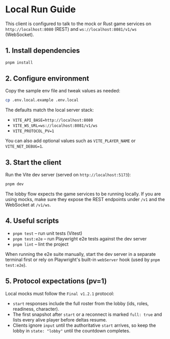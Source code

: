 # Local Run Guide

This client is configured to talk to the mock or Rust game services on
`http://localhost:8080` (REST) and `ws://localhost:8081/v1/ws` (WebSocket).

## 1. Install dependencies

```bash
pnpm install
```

## 2. Configure environment

Copy the sample env file and tweak values as needed:

```bash
cp .env.local.example .env.local
```

The defaults match the local server stack:

- `VITE_API_BASE=http://localhost:8080`
- `VITE_WS_URL=ws://localhost:8081/v1/ws`
- `VITE_PROTOCOL_PV=1`

You can also add optional values such as `VITE_PLAYER_NAME` or `VITE_NET_DEBUG=1`.

## 3. Start the client

Run the Vite dev server (served on `http://localhost:5173`):

```bash
pnpm dev
```

The lobby flow expects the game services to be running locally. If you are using
mocks, make sure they expose the REST endpoints under `/v1` and the WebSocket at
`/v1/ws`.

## 4. Useful scripts

- `pnpm test` – run unit tests (Vitest)
- `pnpm test:e2e` – run Playwright e2e tests against the dev server
- `pnpm lint` – lint the project

When running the e2e suite manually, start the dev server in a separate terminal
first or rely on Playwright's built-in `webServer` hook (used by `pnpm test:e2e`).

## 5. Protocol expectations (pv=1)

Local mocks must follow the `Final v1.2.1` protocol:

- `start` responses include the full roster from the lobby (ids, roles, readiness, character).
- The first snapshot after `start` or a reconnect is marked `full: true` and lists every alive
  player before deltas resume.
- Clients ignore `input` until the authoritative `start` arrives, so keep the lobby in
  `state: "lobby"` until the countdown completes.
